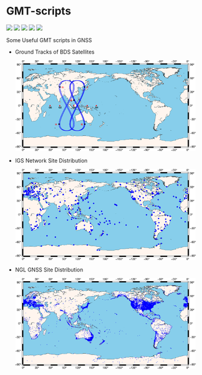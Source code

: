 # GMT-scripts

![](https://img.shields.io/badge/build-passing-brightgreen.svg) ![](https://img.shields.io/badge/platform-Linux-orange.svg) ![](https://img.shields.io/badge/compiler-shell-yellow.svg) ![](https://img.shields.io/badge/author-Jason%20Ding-blue.svg) ![](https://img.shields.io/badge/license-MIT-ff69b4.svg)

 Some Useful GMT scripts in GNSS

- Ground Tracks of BDS Satellites

  ![](https://github.com/Sardingfish/GMT-scripts/blob/master/SatTracks/SatTracks.png)

- IGS Network Site Distribution

  ![](https://github.com/Sardingfish/GMT-scripts/blob/master/IGSsites/IGSsites.png)

- NGL GNSS Site Distribution

  ![](https://github.com/Sardingfish/GMT-scripts/blob/master/NGLsites/NGLsites.png)

